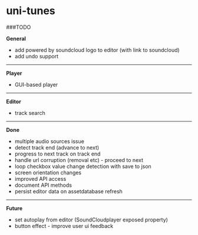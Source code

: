uni-tunes
=========

###TODO

__General__

- add powered by soundcloud logo to editor (with link to soundcloud)
- add undo support

---

__Player__

- GUI-based player

---

__Editor__

- track search

---
__Done__

- multiple audio sources issue
- detect track end (advance to next)
- progress to next track on track end
- handle url corruption (removal etc) - proceed to next
- loop checkbox value change detection with save to json
- screen orientation changes
- improved API access
- document API methods
- persist editor data on assetdatabase refresh

---

__Future__

- set autoplay from editor (SoundCloudplayer exposed property)
- button effect - improve user ui feedback


